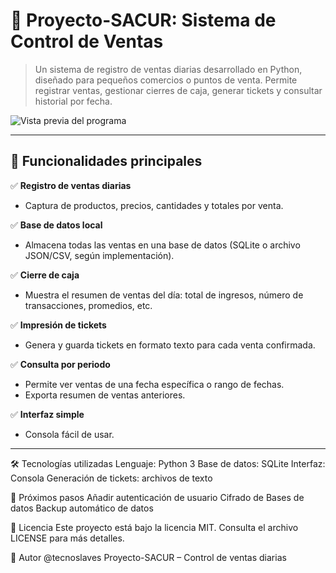 # 🛒 Proyecto-SACUR: Sistema de Control de Ventas

> Un sistema de registro de ventas diarias desarrollado en Python, diseñado para pequeños comercios o puntos de venta. Permite registrar ventas, gestionar cierres de caja, generar tickets y consultar historial por fecha.

![Vista previa del programa](vista-previa.png)

---

## 📌 Funcionalidades principales

✅ **Registro de ventas diarias**  
   - Captura de productos, precios, cantidades y totales por venta.

✅ **Base de datos local**  
   - Almacena todas las ventas en una base de datos (SQLite o archivo JSON/CSV, según implementación).

✅ **Cierre de caja**  
   - Muestra el resumen de ventas del día: total de ingresos, número de transacciones, promedios, etc.

✅ **Impresión de tickets**  
   - Genera y guarda tickets en formato texto para cada venta confirmada.

✅ **Consulta por periodo**  
   - Permite ver ventas de una fecha específica o rango de fechas.
   - Exporta resumen de ventas anteriores.

✅ **Interfaz simple**  
   - Consola fácil de usar.

---
🛠️ Tecnologías utilizadas
Lenguaje: Python 3
Base de datos: SQLite
Interfaz: Consola 
Generación de tickets: archivos de texto

📂 Próximos pasos
Añadir autenticación de usuario
Cifrado de Bases de datos
Backup automático de datos

📄 Licencia
Este proyecto está bajo la licencia MIT.
Consulta el archivo LICENSE para más detalles.

🙌 Autor
@tecnoslaves
Proyecto-SACUR – Control de ventas diarias
